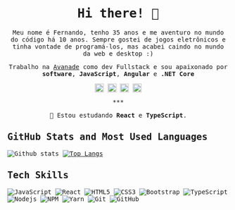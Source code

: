 <samp>
<h1 align="center">Hi there! 👋</h1>

<p align="center">
  Meu nome é Fernando, tenho 35 anos e me aventuro no mundo do código há 10 anos. Sempre gostei de jogos eletrônicos e tinha vontade de programá-los, mas acabei caindo no mundo da web e desktop :)
</p>
<p align="center">
  Trabalho na <a href="https://www.avanade.com/pt-br" target="_blank">Avanade</a> como dev Fullstack e sou apaixonado por <strong>software</strong>, <strong>JavaScript</strong>, <strong>Angular</strong> e <strong>.NET Core </strong>
</p>

<p align="center">
  <a href="https://linkedin.com/in/helendiashd" target="_blank"><img align="center" src="https://cdn.jsdelivr.net/npm/simple-icons@3.0.1/icons/linkedin.svg" alt="helendiashd" height="20" width="20" /></a>
  <a href="https://twitter.com/helendiashd" target="_blank"><img align="center" src="https://cdn.jsdelivr.net/npm/simple-icons@3.0.1/icons/twitter.svg" alt="helendiashd" height="20" width="20" /></a>
  <a href="https://dev.to/helendias" target="_blank"><img align="center" src="https://cdn.jsdelivr.net/npm/simple-icons@3.0.1/icons/dev-dot-to.svg" alt="helendias" height="20" width="20" /></a>
  <a href="https://instagram.com/helendias.hd" target="_blank"><img align="center" src="https://cdn.jsdelivr.net/npm/simple-icons@3.0.1/icons/instagram.svg" alt="helendias.hd" height="20" width="20" /></a>
</p>

<p align="center">***</p>

<p align="center">🌱 Estou estudando <strong>React</strong> e <strong>TypeScript</strong>.</p>

## GitHub Stats and Most Used Languages

![Github stats](https://github-readme-stats.vercel.app/api?username=fecalemos&hide=issues&theme=gruvbox&show_icons=true&hide_border=false&count_private=true&include_all_commits=true&line_height=24.5)
[![Top Langs](https://github-readme-stats.vercel.app/api/top-langs/?username=fecalemos&layout=compact&theme=gruvbox&langs_count=10)](https://github.com/fecalemos/github-readme-stats)

## Tech Skills

![JavaScript](https://img.shields.io/badge/-JavaScript-black?style=flat-square&logo=javascript)
![React](https://img.shields.io/badge/-React-black?style=flat-square&logo=react)
![HTML5](https://img.shields.io/badge/-HTML5-E34F26?style=flat-square&logo=html5&logoColor=white)
![CSS3](https://img.shields.io/badge/-CSS3-1572B6?style=flat-square&logo=css3)
![Bootstrap](https://img.shields.io/badge/-Bootstrap-563D7C?style=flat-square&logo=bootstrap)
![TypeScript](https://img.shields.io/badge/-TypeScript-007ACC?style=flat-square&logo=typescript)
![Nodejs](https://img.shields.io/badge/NodeJs-339933.svg?logo=node.js&logoColor=white)
![NPM](https://img.shields.io/badge/NPM-CB3837.svg?logo=npm)
![Yarn](https://img.shields.io/badge/Yarn-2C8EBB.svg?logo=yarn&logoColor=white)
![Git](https://img.shields.io/badge/-Git-black?style=flat-square&logo=git)
![GitHub](https://img.shields.io/badge/-GitHub-181717?style=flat-square&logo=github)
